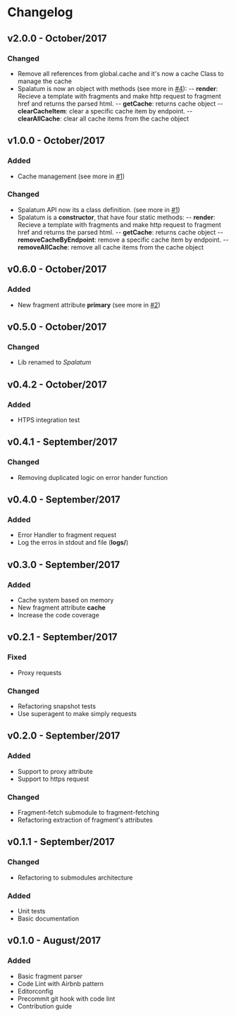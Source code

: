 # Changelog

## v2.0.0 - October/2017
### Changed
- Remove all references from global.cache and it's now a cache Class to manage the cache
- Spalatum is now an object with methods (see more in [#4](http://gitlab.devel/frontend-platform/spalatum/merge_requests/4)):
  -- **render**: Recieve a template with fragments and make http request to fragment href and returns the parsed html.
  -- **getCache**: returns cache object
  -- **clearCacheItem**: clear a specific cache item by endpoint.
  -- **clearAllCache**: clear all cache items from the cache object

## v1.0.0 - October/2017
### Added
- Cache management (see more in [#1](http://gitlab.devel/frontend-platform/spalatum/merge_requests/1))

### Changed
- Spalatum API now its a class definition. (see more in [#1](http://gitlab.devel/frontend-platform/spalatum/merge_requests/1))
- Spalatum is a **constructor**, that have four static methods:
  -- **render**: Recieve a template with fragments and make http request to fragment href and returns the parsed html.
  -- **getCache**: returns cache object
  -- **removeCacheByEndpoint**: remove a specific cache item by endpoint.
  -- **removeAllCache**: remove all cache items from the cache object

## v0.6.0 - October/2017
### Added
- New fragment attribute **primary** (see more in [#2](http://gitlab.devel/frontend-platform/spalatum/merge_requests/2))

## v0.5.0 - October/2017
### Changed
- Lib renamed to *Spalatum*

## v0.4.2 - October/2017
### Added
- HTPS integration test

## v0.4.1 - September/2017
### Changed
- Removing duplicated logic on error hander function

## v0.4.0 - September/2017
### Added
- Error Handler to fragment request
- Log the erros in stdout and file (**logs/**)

## v0.3.0 - September/2017
### Added
- Cache system based on memory
- New fragment attribute **cache**
- Increase the code coverage

## v0.2.1 - September/2017
### Fixed
- Proxy requests

### Changed
- Refactoring snapshot tests
- Use superagent to make simply requests

## v0.2.0 - September/2017
### Added
- Support to proxy attribute
- Support to https request

### Changed
- Fragment-fetch submodule to fragment-fetching
- Refactoring extraction of fragment's attributes

## v0.1.1 - September/2017
### Changed
- Refactoring to submodules architecture

### Added
- Unit tests
- Basic documentation

## v0.1.0 - August/2017
### Added
- Basic fragment parser
- Code Lint with Airbnb pattern
- Editorconfig
- Precommit git hook with code lint
- Contribution guide

